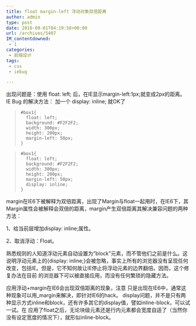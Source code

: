 ```yaml
---
title: float margin-left 浮动对象双倍距离
author: admin
type: post
date: 2010-09-01T04:19:58+00:00
url: /archives/5407
IM_contentdowned:
 - 1
categories:
 - 前端设计
tags:
 - css
 - iebug

---
```

出现问题是：使用 float: left; 后，在IE显示margin-left:1px;就变成2px的距离。
IE Bug 的解决方法：
加一个 display: inline; 就OK了

> ```
> #box1{
> 	float: left;
> 	background: #F2F2F2;
> 	width: 300px;
> 	height: 200px;
> 	margin-left: 50px;
> }
> ```

> ```
> #box1{
> 	float: left;
> 	background: #F2F2F2;
> 	width: 300px;
> 	height: 200px;
> 	margin-left: 50px;
> 	display: inline;
> }
> ```

margin在IE6下被解释为双倍距离，出现了Margin与float一起用时，在IE6下，其Margin属性会被解释会双倍的距离，margin产生双倍距离其解决兼容问题的两种方法：

1、给当前层增加display: inline;属性。

2、取消浮动：Float。


熟悉规则的人知道浮动元素自动设置为”block”元素，而不管他们之前是什么。这说明浮动元素上的{display: inline;}会被忽略，事实上所有的浏览器没有呈现任何改变，包括IE。但是，它不知何故让IE停止将浮动元素的边界翻倍。因而，这个修复办法在目前 的浏览器下可以被直接应用，而没有任何繁琐的隐藏方法。

应用浮动+margin在IE6会出现双倍距离的现象，注意 只是出现在IE6中，通常这种现象可以用_margin来解决，即针对IE6的hack。 display问题，并不是只有两种显示方式inline和block，还有许多其它的display值，譬如inline-block，可以试一试。在 应用了float之后，无论块级元素还是行内元素都会宽度自适了（当然你没有设定宽度的情况下），就形似inline-block。